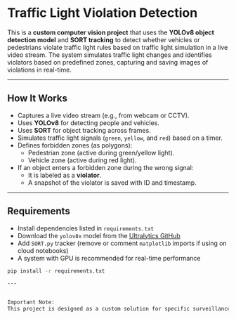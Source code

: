 #  Traffic Light Violation Detection

This is a **custom computer vision project** that uses the **YOLOv8 object detection model** and **SORT tracking** to detect whether vehicles or pedestrians violate traffic light rules based on traffic light simulation in a live video stream. The system simulates traffic light changes and identifies violators based on predefined zones, capturing and saving images of violations in real-time.

---

##  How It Works

- Captures a live video stream (e.g., from webcam or CCTV).
- Uses **YOLOv8** for detecting people and vehicles.
- Uses **SORT** for object tracking across frames.
- Simulates traffic light signals (`green`, `yellow`, and `red`) based on a timer.
- Defines forbidden zones (as polygons):
  - Pedestrian zone (active during green/yellow light).
  - Vehicle zone (active during red light).
- If an object enters a forbidden zone during the wrong signal:
  - It is labeled as a **violator**.
  - A snapshot of the violator is saved with ID and timestamp.

---

##  Requirements

- Install dependencies listed in `requirements.txt`
- Download the `yolov8x` model from the [Ultralytics GitHub](https://github.com/ultralytics/ultralytics)
- Add `SORT.py` tracker (remove or comment `matplotlib` imports if using on cloud notebooks)
- A system with GPU is recommended for real-time performance

```bash
pip install -r requirements.txt

---


Important Note:
This project is designed as a custom solution for specific surveillance setups. The red zone area must be manually defined based on your camera angle and environment. As a result, it is not plug-and-play for general use without customization.

